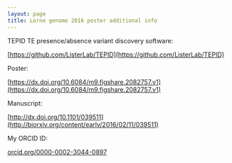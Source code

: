 ```yaml
---
layout: page
title: Lorne genome 2016 poster additional info
---
```


TEPID TE presence/absence variant discovery software:

[https://github.com/ListerLab/TEPID](https://github.com/ListerLab/TEPID)

Poster:

[https://dx.doi.org/10.6084/m9.figshare.2082757.v1](https://dx.doi.org/10.6084/m9.figshare.2082757.v1)

Manuscript:

[http://dx.doi.org/10.1101/039511](http://biorxiv.org/content/early/2016/02/11/039511)

My ORCID ID:

[orcid.org/0000-0002-3044-0897](https://orcid.org/0000-0002-3044-0897)